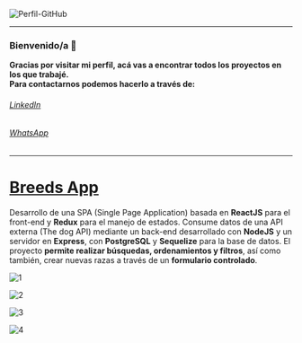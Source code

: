 ![Perfil-GitHub](https://user-images.githubusercontent.com/62101555/146818426-5cc72c39-5471-4040-8339-b7b56f68f967.png)

***
### Bienvenido/a :call_me_hand:
 **Gracias por visitar mi perfil, acá vas a encontrar todos los proyectos en los que trabajé.**  
 **Para contactarnos podemos hacerlo a través de:**
###### [LinkedIn](https://www.linkedin.com/in/roberto-robol-794686215/)
###### [WhatsApp](https://wa.me/+5492804629362)
***


# [Breeds App](https://github.com/robolfba/PI-Dogs) 
<!-- :construction: [En construcción]  -->
Desarrollo de una SPA (Single Page Application)  basada en **ReactJS** para el front-end y **Redux** para el manejo de estados. 
Consume datos de una API externa (The dog API) mediante un back-end desarrollado con **NodeJS** y un servidor en **Express**, con **PostgreSQL** y **Sequelize** para la base de datos.
El proyecto **permite realizar búsquedas, ordenamientos y filtros**, así como también, crear nuevas razas a través de un **formulario controlado**.

<!-- #### Landing -->
![1](https://user-images.githubusercontent.com/62101555/139593148-8507cf80-bac1-4020-ae7e-03282d64ae9c.PNG)

<!-- #### Home -->
![2](https://user-images.githubusercontent.com/62101555/139593170-f4f27086-0850-46f3-94e8-26354904179d.PNG)

![3](https://user-images.githubusercontent.com/62101555/139593284-6edc6af9-99d4-4db0-9cb9-d9f9434af1f6.PNG)

![4](https://user-images.githubusercontent.com/62101555/139593288-9c2fd8ca-e668-4dbd-a905-5a0829d22484.PNG)



